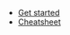 - [Get started](https://developer.mozilla.org/en-US/docs/Web/CSS/CSS_Flexible_Box_Layout/Basic_Concepts_of_Flexbox)
- [Cheatsheet](https://css-tricks.com/snippets/css/a-guide-to-flexbox/#flexbox-background)
